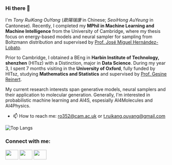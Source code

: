 ### Hi there 👋
I'm _Tony RuiKang OuYang_ (_歐陽瑞康_ in Chinese; _SeoiHong AuYeung_ in Cantonese). Recently, I completed my **MPhil in Machine Learning and Machine Intelligence** from the University of Cambridge, where my thesis focus on energy-based models and neural sampler for sampling from Boltzmann distribution and supervised by [Prof. José Miguel Hernández-Lobato](https://jmhl.org).

Prior to Cambridge, I obtained a BEng in **Harbin Institute of Technology, shenzhen** (HITsz) with a Distinction, major in **Data Science**. During my year 3, I spent 7 months visiting in the **University of Oxford**, fully funded by HITsz, studying **Mathematics and Statistics** and supervised by [Prof. Gesine Reinert](https://www.stats.ox.ac.uk/~reinert/).

My current research interests span generative models, neural samplers and their application to molecular generation. Generally, I'm interested in probabilistic machine learning and AI4S, espesially AI4Molecules and AI4Physics.

- 📫 How to reach me: ro352@cam.ac.uk or t.ruikang.ouyang@gmail.com

![Top Langs](https://github-readme-stats.vercel.app/api/top-langs/?username=tonyauyeung&layout=compact&size_weight=0.5&count_weight=0.5&hide=jupyter%20notebook)
<h3 align="left">Connect with me:</h3>
<p align="left">
<!-- <a href="your link" target="blank"><img align="center" src="https://cdn.jsdelivr.net/npm/simple-icons@3.0.1/icons/twitter.svg" alt="" height="30" width="40" /></a> -->
<a href="https://linkedin.com/in/seoihong-auyeung-225845235" target="blank"><img align="center" src="https://cdn.jsdelivr.net/npm/simple-icons@3.0.1/icons/linkedin.svg" alt="" height="30" width="40" /></a>
<a href="https://www.instagram.com/tony.seoihong.auyeung/" target="blank"><img align="center" src="https://cdn.jsdelivr.net/npm/simple-icons@3.0.1/icons/instagram.svg" alt="" height="30" width="40" /></a>
<a href="https://scholar.google.com/citations?user=8G4PuYoAAAAJ&hl=en&oi=ao" target="blank"><img align="center" src="https://upload.wikimedia.org/wikipedia/commons/thumb/c/c7/Google_Scholar_logo.svg/120px-Google_Scholar_logo.svg.png" alt="" height="30" width="40" /></a>
<!-- <a href="your link" target="blank"><img align="center" src="https://cdn.jsdelivr.net/npm/simple-icons@3.0.1/icons/youtube.svg" alt="" height="30" width="40" /></a> -->
</p>
<!--![Tony's GitHub stats](https://github-readme-stats.vercel.app/api?username=tonyauyeung&show_icons=true&theme=radical)-->
<!--
**tonyauyeung/tonyauyeung** is a ✨ _special_ ✨ repository because its `README.md` (this file) appears on your GitHub profile.

Here are some ideas to get you started:

- 🔭 I’m currently working on ...
- 🌱 I’m currently learning ...
- 👯 I’m looking to collaborate on ...
- 🤔 I’m looking for help with ...
- 💬 Ask me about ...
- 📫 How to reach me: ...
- 😄 Pronouns: ...
- ⚡ Fun fact: ...
-->
